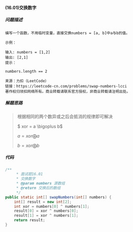 #### (16.01)交换数字



##### 问题描述

```
编写一个函数，不用临时变量，直接交换numbers = [a, b]中a与b的值。

示例：

输入: numbers = [1,2]
输出: [2,1]
提示：

numbers.length == 2

来源：力扣（LeetCode）
链接：https://leetcode-cn.com/problems/swap-numbers-lcci
著作权归领扣网络所有。商业转载请联系官方授权，非商业转载请注明出处。
```



##### 解题思路

> 根据相同的两个数异或之后会抵消的规律即可解决
>
> $ xor = a \bigoplus b$
>
> $a = xor \bigoplus a$
>
> $b = xor \bigoplus b$



##### 代码

```java
/**
     * 面试题16.01
     * 交换数字
     * @param numbers 源数组
     * @return 交换后的数组
     */
public static int[] swapNumbers(int[] numbers) {
    int[] result = new int[2];
    int xor = numbers[0] ^ numbers[1];
    result[0] = xor ^ numbers[0];
    result[1] = xor ^ numbers[1];
    return result;
}
```

